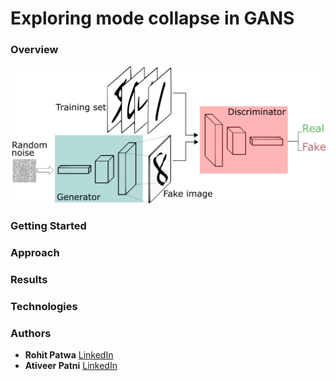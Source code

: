 # Exploring mode collapse in GANS

### Overview

![DC GAN Flow](https://github.com/rohitpatwa/gans-mode-collapse/blob/main/media/GANs.png)

### Getting Started

### Approach

### Results

### Technologies

### Authors

* **Rohit Patwa** [LinkedIn](https://www.linkedin.com/in/rohitpatwa/)
* **Ativeer Patni** [LinkedIn](https://www.linkedin.com/in/ativeer-patni/)
